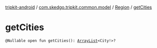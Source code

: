 [tripkit-android](../../index.md) / [com.skedgo.tripkit.common.model](../index.md) / [Region](index.md) / [getCities](./get-cities.md)

# getCities

`@Nullable open fun getCities(): `[`ArrayList`](https://docs.oracle.com/javase/7/docs/api/java/util/ArrayList.html)`<City!>?`